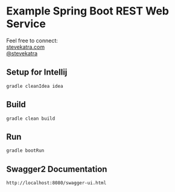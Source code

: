 # Example Spring Boot REST Web Service

Feel free to connect:<br>
[stevekatra.com](https://www.stevekatra.com/) <br>
[@stevekatra](https://twitter.com/stevekatra)


## Setup for Intellij
```
gradle cleanIdea idea
```

## Build
```
gradle clean build
```

## Run
```
gradle bootRun
```

## Swagger2 Documentation
```
http://localhost:8080/swagger-ui.html
```
